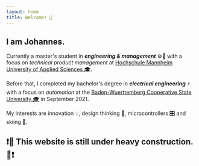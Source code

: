 ```yaml
---
layout: home
title: Welcome! 👋
---
```

## I am Johannes.
Currently a master's student in ***engineering & management*** ⚙️👔 with a focus on *technical product management* at [Hochschule Mannheim  University of Applied Sciences 🎓](https://www.english.hs-mannheim.de/the-university.html).    

Before that, I completed my bachelor's degree in ***electrical engineering*** ⚡ with a focus on *automation* at the [Baden-Wuerttemberg Cooperative State University 🎓](https://www.dhbw.de/) in September 2021.    

My interests are innovation 💡, design thinking 💭, microcontrollers 🎛️ and skiing 🎿.

## ❗🚧 This website is still under heavy construction. 🚧❗
